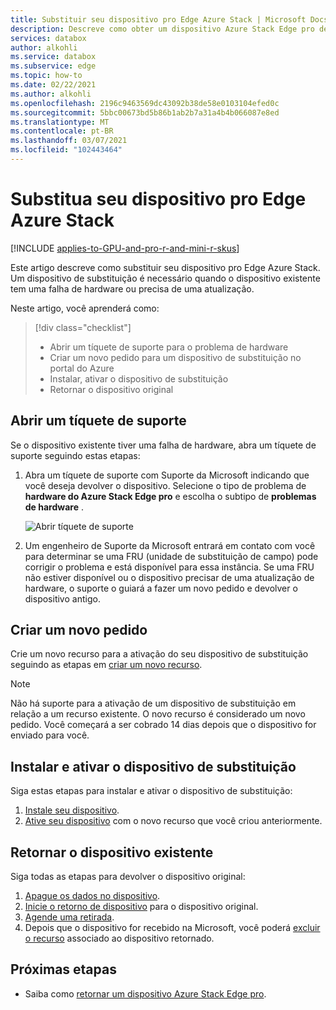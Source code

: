```yaml
---
title: Substituir seu dispositivo pro Edge Azure Stack | Microsoft Docs
description: Descreve como obter um dispositivo Azure Stack Edge pro de substituição.
services: databox
author: alkohli
ms.service: databox
ms.subservice: edge
ms.topic: how-to
ms.date: 02/22/2021
ms.author: alkohli
ms.openlocfilehash: 2196c9463569dc43092b38de58e0103104efed0c
ms.sourcegitcommit: 5bbc00673bd5b86b1ab2b7a31a4b4b066087e8ed
ms.translationtype: MT
ms.contentlocale: pt-BR
ms.lasthandoff: 03/07/2021
ms.locfileid: "102443464"
---
```

# <a name="replace-your-azure-stack-edge-pro-device"></a>Substitua seu dispositivo pro Edge Azure Stack

[!INCLUDE [applies-to-GPU-and-pro-r-and-mini-r-skus](../../includes/azure-stack-edge-applies-to-gpu-pro-r-mini-r-sku.md)]

Este artigo descreve como substituir seu dispositivo pro Edge Azure Stack. Um dispositivo de substituição é necessário quando o dispositivo existente tem uma falha de hardware ou precisa de uma atualização. 


Neste artigo, você aprenderá como:

> [!div class="checklist"]
>
> * Abrir um tíquete de suporte para o problema de hardware
> * Criar um novo pedido para um dispositivo de substituição no portal do Azure
> * Instalar, ativar o dispositivo de substituição
> * Retornar o dispositivo original

## <a name="open-a-support-ticket"></a>Abrir um tíquete de suporte

Se o dispositivo existente tiver uma falha de hardware, abra um tíquete de suporte seguindo estas etapas:

1. Abra um tíquete de suporte com Suporte da Microsoft indicando que você deseja devolver o dispositivo. Selecione o tipo de problema de **hardware do Azure Stack Edge pro** e escolha o subtipo de **problemas de hardware** .  

    ![Abrir tíquete de suporte](media/azure-stack-edge-replace-device/open-support-ticket-1.png)  

2. Um engenheiro de Suporte da Microsoft entrará em contato com você para determinar se uma FRU (unidade de substituição de campo) pode corrigir o problema e está disponível para essa instância. Se uma FRU não estiver disponível ou o dispositivo precisar de uma atualização de hardware, o suporte o guiará a fazer um novo pedido e devolver o dispositivo antigo.

## <a name="create-a-new-order"></a>Criar um novo pedido

Crie um novo recurso para a ativação do seu dispositivo de substituição seguindo as etapas em [criar um novo recurso](azure-stack-edge-gpu-deploy-prep.md#create-a-new-resource).

> [!NOTE]
> Não há suporte para a ativação de um dispositivo de substituição em relação a um recurso existente. O novo recurso é considerado um novo pedido. Você começará a ser cobrado 14 dias depois que o dispositivo for enviado para você.

## <a name="install-and-activate-the-replacement-device"></a>Instalar e ativar o dispositivo de substituição

Siga estas etapas para instalar e ativar o dispositivo de substituição:

1. [Instale seu dispositivo](azure-stack-edge-deploy-install.md).
2. [Ative seu dispositivo](azure-stack-edge-deploy-connect-setup-activate.md) com o novo recurso que você criou anteriormente.

## <a name="return-your-existing-device"></a>Retornar o dispositivo existente

Siga todas as etapas para devolver o dispositivo original:

1. [Apague os dados no dispositivo](azure-stack-edge-return-device.md#erase-data-from-the-device).
2. [Inicie o retorno de dispositivo](azure-stack-edge-return-device.md#initiate-device-return) para o dispositivo original.
3. [Agende uma retirada](azure-stack-edge-return-device.md#schedule-a-pickup).
4. Depois que o dispositivo for recebido na Microsoft, você poderá [excluir o recurso](azure-stack-edge-return-device.md#delete-the-resource) associado ao dispositivo retornado.


## <a name="next-steps"></a>Próximas etapas

- Saiba como [retornar um dispositivo Azure Stack Edge pro](azure-stack-edge-return-device.md).
